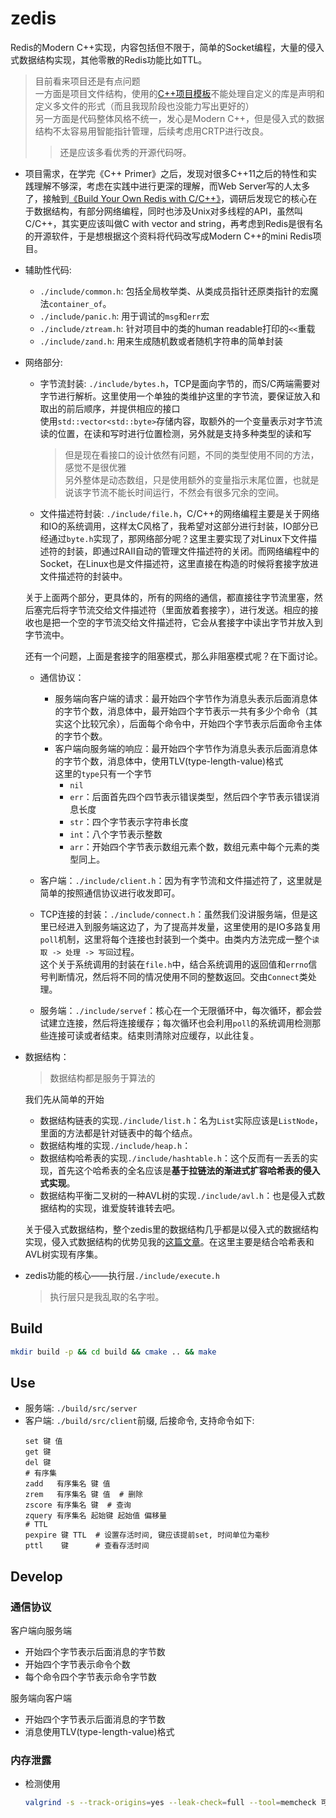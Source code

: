 # zedis

Redis的Modern C++实现，内容包括但不限于，简单的Socket编程，大量的侵入式数据结构实现，其他零散的Redis功能比如TTL。

>目前看来项目还是有点问题  
>一方面是项目文件结构，使用的[C++项目模板](https://github.com/Codesire-Deng/TemplateRepoCxx)不能处理自定义的库是声明和定义多文件的形式（而且我现阶段也没能力写出更好的）  
>另一方面是代码整体风格不统一，发心是Modern C++，但是侵入式的数据结构不太容易用智能指针管理，后续考虑用CRTP进行改良。
>>还是应该多看优秀的开源代码呀。

+ 项目需求，在学完《C++ Primer》之后，发现对很多C++11之后的特性和实践理解不够深，考虑在实践中进行更深的理解，而Web Server写的人太多了，接触到[《Build Your Own Redis with C/C++》](https://build-your-own.org/redis/)，调研后发现它的核心在于数据结构，有部分网络编程，同时也涉及Unix对多线程的API，虽然叫C/C++，其实更应该叫做C with vector and string，再考虑到Redis是很有名的开源软件，于是想根据这个资料将代码改写成Modern C++的mini Redis项目。

+ 辅助性代码: 
  + `./include/common.h`: 包括全局枚举类、从类成员指针还原类指针的宏魔法`container_of`。
  + `./include/panic.h`: 用于调试的`msg`和`err`宏
  + `./include/ztream.h`: 针对项目中的类的human readable打印的`<<`重载
  + `./include/zand.h`: 用来生成随机数或者随机字符串的简单封装

+ 网络部分: 
  + 字节流封装: `./include/bytes.h`，TCP是面向字节的，而S/C两端需要对字节进行解析。这里使用一个单独的类维护这里的字节流，要保证放入和取出的前后顺序，并提供相应的接口   
    使用`std::vector<std::byte>`存储内容，取额外的一个变量表示对字节流读的位置，在读和写时进行位置检测，另外就是支持多种类型的读和写  
    >但是现在看接口的设计依然有问题，不同的类型使用不同的方法，感觉不是很优雅  
    >另外整体是动态数组，只是使用额外的变量指示末尾位置，也就是说该字节流不能长时间运行，不然会有很多冗余的空间。

  + 文件描述符封装: `./include/file.h`，C/C++的网络编程主要是关于网络和IO的系统调用，这样太C风格了，我希望对这部分进行封装，IO部分已经通过`byte.h`实现了，那网络部分呢？这里主要实现了对Linux下文件描述符的封装，即通过RAII自动的管理文件描述符的关闭。而网络编程中的Socket，在Linux也是文件描述符，这里直接在构造的时候将套接字放进文件描述符的封装中。
  
  关于上面两个部分，更具体的，所有的网络的通信，都直接往字节流里塞，然后塞完后将字节流交给文件描述符（里面放着套接字），进行发送。相应的接收也是把一个空的字节流交给文件描述符，它会从套接字中读出字节并放入到字节流中。

  还有一个问题，上面是套接字的阻塞模式，那么非阻塞模式呢？在下面讨论。

  + 通信协议：
    + 服务端向客户端的请求：最开始四个字节作为消息头表示后面消息体的字节个数，消息体中，最开始四个字节表示一共有多少个命令（其实这个比较冗余），后面每个命令中，开始四个字节表示后面命令主体的字节个数。
    + 客户端向服务端的响应：最开始四个字节作为消息头表示后面消息体的字节个数，消息体中，使用TLV(type-length-value)格式  
      这里的`type`只有一个字节
      + `nil`
      + `err`：后面首先四个四节表示错误类型，然后四个字节表示错误消息长度
      + `str`：四个字节表示字符串长度
      + `int`：八个字节表示整数
      + `arr`：开始四个字节表示数组元素个数，数组元素中每个元素的类型同上。

  + 客户端：`./include/client.h`：因为有字节流和文件描述符了，这里就是简单的按照通信协议进行收发即可。
  + TCP连接的封装：`./include/connect.h`：虽然我们没讲服务端，但是这里已经进入到服务端这边了，为了提高并发量，这里使用的是IO多路复用`poll`机制，这里将每个连接也封装到一个类中。由类内方法完成一整个`读取 -> 处理 -> 写回`过程。  
  这个关于系统调用的封装在`file.h`中，结合系统调用的返回值和`errno`信号判断情况，然后将不同的情况使用不同的整数返回。交由`Connect`类处理。
  
  + 服务端：`./include/servef`：核心在一个无限循环中，每次循环，都会尝试建立连接，然后将连接缓存；每次循环也会利用`poll`的系统调用检测那些连接可读或者结束。结束则清除对应缓存，以此往复。

+ 数据结构：
  >数据结构都是服务于算法的

  我们先从简单的开始

  + 数据结构链表的实现`./include/list.h`：名为`List`实际应该是`ListNode`，里面的方法都是针对链表中的每个结点。
  + 数据结构堆的实现`./include/heap.h`：
  + 数据结构哈希表的实现`./include/hashtable.h`：这个反而有一丢丢的实现，首先这个哈希表的全名应该是**基于拉链法的渐进式扩容哈希表的侵入式实现**。
  + 数据结构平衡二叉树的一种AVL树的实现`./include/avl.h`：也是侵入式数据结构的实现，谁爱旋转谁转去吧。

  关于侵入式数据结构，整个zedis里的数据结构几乎都是以侵入式的数据结构实现，侵入式数据结构的优势见我的[这篇文章](https://github.com/zweix123/CS-notes/blob/master/Algorithm/Data-Structure-and-Sort/%E4%BE%B5%E5%85%A5%E5%BC%8F%E5%92%8C%E9%9D%9E%E4%BE%B5%E5%85%A5%E5%BC%8F%E6%95%B0%E6%8D%AE%E7%BB%93%E6%9E%84.md)。在这里主要是结合哈希表和AVL树实现有序集。

+ zedis功能的核心——执行层`./include/execute.h`
  >执行层只是我乱取的名字啦。


## Build

```bash
mkdir build -p && cd build && cmake .. && make
```

## Use

+ 服务端: `./build/src/server`
+ 客户端: `./build/src/client`前缀, 后接命令, 支持命令如下:
  ```
  set 键 值
  get 键
  del 键
  # 有序集
  zadd   有序集名 键 值
  zrem   有序集名 键 值  # 删除
  zscore 有序集名 键  # 查询
  zquery 有序集名 起始键 起始值 偏移量
  # TTL
  pexpire 键 TTL  # 设置存活时间, 键应该提前set, 时间单位为毫秒
  pttl    键      # 查看存活时间
  ```

## Develop

### 通信协议

客户端向服务端
+ 开始四个字节表示后面消息的字节数
+ 开始四个字节表示命令个数
+ 每个命令四个字节表示命令字节数

服务端向客户端
+ 开始四个字节表示后面消息的字节数
+ 消息使用TLV(type-length-value)格式

### 内存泄露

+ 检测使用
  ```bash
  valgrind -s --track-origins=yes --leak-check=full --tool=memcheck 可执行文件
  ```
